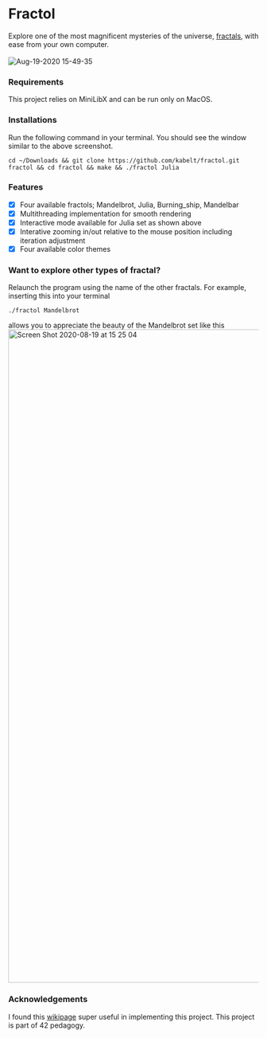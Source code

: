 # Fractol
Explore one of the most magnificent mysteries of the universe, [fractals](https://en.wikipedia.org/wiki/Fractal), with ease from your own computer.\
\
![Aug-19-2020 15-49-35](https://user-images.githubusercontent.com/49394144/90613514-ac4a9580-e233-11ea-9b93-63ff9bdbe764.gif)
### Requirements
This project relies on MiniLibX and can be run only on MacOS.
### Installations
Run the following command in your terminal. You should see the window similar to the above screenshot.
```shell
cd ~/Downloads && git clone https://github.com/kabelt/fractol.git fractol && cd fractol && make && ./fractol Julia
```
### Features
- [x] Four available fractols; Mandelbrot, Julia, Burning_ship, Mandelbar
- [x] Multithreading implementation for smooth rendering
- [x] Interactive mode available for Julia set as shown above
- [x] Interative zooming in/out relative to the mouse position including iteration adjustment
- [x] Four available color themes

### Want to explore other types of fractal?
Relaunch the program using the name of the other fractals. For example, inserting this into your terminal
```shell
./fractol Mandelbrot
```
allows you to appreciate the beauty of the Mandelbrot set like this\
<img width="1312" alt="Screen Shot 2020-08-19 at 15 25 04" src="https://user-images.githubusercontent.com/49394144/90610840-31cc4680-e230-11ea-8024-a8b049d013a2.png">
### Acknowledgements
I found this [wikipage](https://github.com/VBrazhnik/FdF/wiki) super useful in implementing this project.
This project is part of 42 pedagogy.
